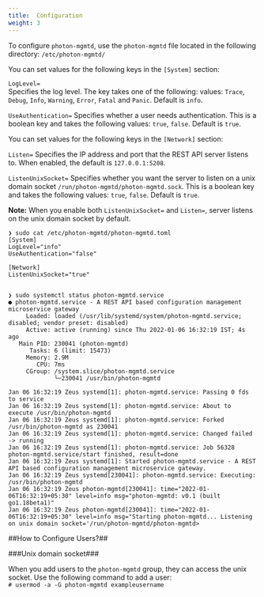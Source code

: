 ```yaml
---
title:  Configuration
weight: 3
---
```


To configure `photon-mgmtd`, use the `photon-mgmtd` file located in the following directory: `/etc/photon-mgmtd/`

You can set values for the following keys in the `[System]` section:

`LogLevel=`  
Specifies the log level. The key takes one of the following:
values: `Trace`, `Debug`, `Info`, `Warning`, `Error`, `Fatal` and `Panic`. 
Default is `info`.

`UseAuthentication=`
Specifies whether a user needs authentication. This is a boolean key and takes the following values: `true`, `false`. 
Default is `true`.



You can set values for the following keys in the `[Network]` section:

`Listen=`
Specifies the IP address and port that the REST API server listens to.
When enabled, the default is `127.0.0.1:5208`.


`ListenUnixSocket=`
Specifies whether you want the server to listen on a unix domain socket `/run/photon-mgmtd/photon-mgmtd.sock`. This is a boolean key and takes the following values: `true`, `false`. 
Default is `true`.

**Note:** When you enable both `ListenUnixSocket=` and `Listen=`, server listens on the unix domain socket by default.

	❯ sudo cat /etc/photon-mgmtd/photon-mgmtd.toml                                     
	[System]
	LogLevel="info"
	UseAuthentication="false"
	
	[Network]
	ListenUnixSocket="true"


	❯ sudo systemctl status photon-mgmtd.service
	● photon-mgmtd.service - A REST API based configuration management microservice gateway
	     Loaded: loaded (/usr/lib/systemd/system/photon-mgmtd.service; disabled; vendor preset: disabled)
	     Active: active (running) since Thu 2022-01-06 16:32:19 IST; 4s ago
	   Main PID: 230041 (photon-mgmtd)
	      Tasks: 6 (limit: 15473)
	     Memory: 2.9M
	        CPU: 7ms
	     CGroup: /system.slice/photon-mgmtd.service
	             └─230041 /usr/bin/photon-mgmtd
	
	Jan 06 16:32:19 Zeus systemd[1]: photon-mgmtd.service: Passing 0 fds to service
	Jan 06 16:32:19 Zeus systemd[1]: photon-mgmtd.service: About to execute /usr/bin/photon-mgmtd
	Jan 06 16:32:19 Zeus systemd[1]: photon-mgmtd.service: Forked /usr/bin/photon-mgmtd as 230041
	Jan 06 16:32:19 Zeus systemd[1]: photon-mgmtd.service: Changed failed -> running
	Jan 06 16:32:19 Zeus systemd[1]: photon-mgmtd.service: Job 56328 photon-mgmtd.service/start finished, result=done
	Jan 06 16:32:19 Zeus systemd[1]: Started photon-mgmtd.service - A REST API based configuration management microservice gateway.
	Jan 06 16:32:19 Zeus systemd[230041]: photon-mgmtd.service: Executing: /usr/bin/photon-mgmtd
	Jan 06 16:32:19 Zeus photon-mgmtd[230041]: time="2022-01-06T16:32:19+05:30" level=info msg="photon-mgmtd: v0.1 (built go1.18beta1)"
	Jan 06 16:32:19 Zeus photon-mgmtd[230041]: time="2022-01-06T16:32:19+05:30" level=info msg="Starting photon-mgmtd... Listening on unix domain socket='/run/photon-mgmtd/photon-mgmtd>



##How to Configure Users?##

###Unix domain socket###

When you add users to the `photon-mgmtd` group, they can access the unix socket.
Use the following command to add a user:  
	`# usermod -a -G photon-mgmtd exampleusername`









        



